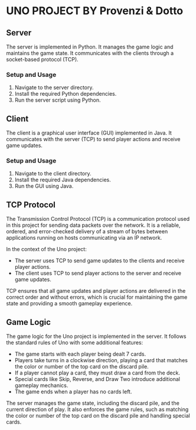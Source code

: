 # UNO PROJECT BY Provenzi & Dotto

## Server

The server is implemented in Python. It manages the game logic and maintains the game state. It communicates with the clients through a socket-based protocol (TCP).

### Setup and Usage

1. Navigate to the server directory.
2. Install the required Python dependencies.
3. Run the server script using Python.

## Client

The client is a graphical user interface (GUI) implemented in Java. It communicates with the server (TCP) to send player actions and receive game updates.

### Setup and Usage

1. Navigate to the client directory.
2. Install the required Java dependencies.
3. Run the GUI using Java.

## TCP Protocol

The Transmission Control Protocol (TCP) is a communication protocol used in this project for sending data packets over the network. It is a reliable, ordered, and error-checked delivery of a stream of bytes between applications running on hosts communicating via an IP network.

In the context of the Uno project:

- The server uses TCP to send game updates to the clients and receive player actions.
- The client uses TCP to send player actions to the server and receive game updates.

TCP ensures that all game updates and player actions are delivered in the correct order and without errors, which is crucial for maintaining the game state and providing a smooth gameplay experience.

## Game Logic

The game logic for the Uno project is implemented in the server. It follows the standard rules of Uno with some additional features:

- The game starts with each player being dealt 7 cards.
- Players take turns in a clockwise direction, playing a card that matches the color or number of the top card on the discard pile.
- If a player cannot play a card, they must draw a card from the deck.
- Special cards like Skip, Reverse, and Draw Two introduce additional gameplay mechanics.
- The game ends when a player has no cards left.

The server manages the game state, including the discard pile, and the current direction of play. It also enforces the game rules, such as matching the color or number of the top card on the discard pile and handling special cards.